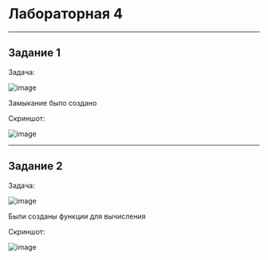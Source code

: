 # Лабораторная 4
___

## Задание 1

Задача:

![image](https://github.com/Mrakobes1337/pythonlabs/assets/159140717/140d6a21-f466-4114-bc6e-1ce9dd763c14)

Замыкание было создано

Скриншот:

![image](https://github.com/Mrakobes1337/pythonlabs/assets/159140717/7df1b1a5-6abe-4e25-817a-12908a1bf693)

___

## Задание 2

Задача:

![image](https://github.com/Mrakobes1337/pythonlabs/assets/159140717/9279ae99-447e-4d34-bf33-2a6fb6dff1c0)

Были созданы функции для вычисления

Скриншот:

![image](https://github.com/Mrakobes1337/pythonlabs/assets/159140717/cc9e4af1-f9a6-4632-81cf-5653ab04cdee)

